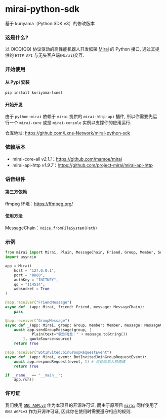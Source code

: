 # mirai-python-sdk
基于 kuriyama（Python SDK v3）的修改版本

### 这是什么?
以 OICQ(QQ) 协议驱动的高性能机器人开发框架 [Mirai](https://github.com/mamoe/mirai) 的 Python 接口, 通过其提供的 `HTTP API` 与无头客户端(`Mirai`)交互.

### 开始使用
#### 从 Pypi 安装
``` bash
pip install kuriyama-lxnet
```

#### 开始开发

由于 `python-mirai` 依赖于 `mirai` 提供的 `mirai-http-api` 插件, 所以你需要先运行一个 `mirai-core` 或是 `mirai-console` 实例以支撑你的应用运行.

仓库地址: https://github.com/Lxns-Network/mirai-python-sdk 

### 依赖版本
- mirai-core-all *v2.1.1*：https://github.com/mamoe/mirai
- mirai-api-http *v1.9.7*：https://github.com/project-mirai/mirai-api-http
### 语音组件
#### 第三方依赖
ffmpeg 环境：https://ffmpeg.org/
#### 使用方法
MessageChain：`Voice.fromFileSystem(Path)`
### 示例
```python
from mirai import Mirai, Plain, MessageChain, Friend, Group, Member, Source, BotInvitedJoinGroupRequestEvent
import asyncio

app = Mirai(
    host = "127.0.0.1",
    port = "8880",
    authKey = "INITKEY",
    qq = "114514",
    websocket = True
)

@app.receiver("FriendMessage")
async def _(app: Mirai, friend: Friend, message: MessageChain):
    pass

@app.receiver("GroupMessage")
async def _(app: Mirai, group: Group, member: Member, message: MessageChain, source: Source):
    await app.sendGroupMessage(group, [
            Plain(text="收到消息：" + message.toString())
        ], quoteSource=source)
    return True

@app.receiver("BotInvitedJoinGroupRequestEvent")
async def _(app: Mirai, event: BotInvitedJoinGroupRequestEvent):
    await app.respondRequest(event, 1) # 自动同意入群邀请
    return True

if __name__ == "__main__":
    app.run()
```

### 许可证
我们使用 [`GNU AGPLv3`](https://choosealicense.com/licenses/agpl-3.0/) 作为本项目的开源许可证, 而由于原项目 [`mirai`](https://github.com/mamoe/mirai) 同样使用了 `GNU AGPLv3` 作为开源许可证, 因此你在使用时需要遵守相应的规则.  
